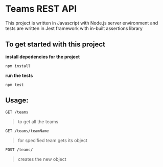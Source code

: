 

# Teams REST API 

This project is written in Javascript with Node.js server environment 
and tests are written in Jest framework with in-built assertions library


## To get started with this project 

**install depedencies for the project**
 
`npm install`

**run the tests**
 
`npm test`


## Usage:
  
`GET /teams`

> to get all the teams

`GET /teams/teamName`
      
 > for specified team gets its object

`POST /teams/`

> creates the new object 
      